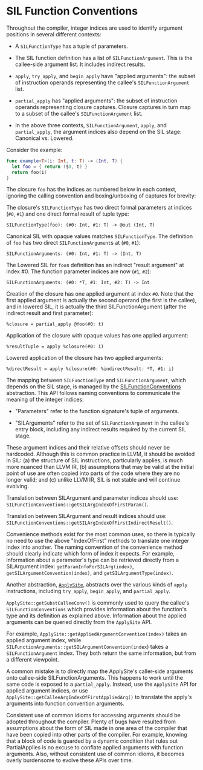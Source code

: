 # SIL Function Conventions

Throughout the compiler, integer indices are used to identify argument
positions in several different contexts:

- A `SILFunctionType` has a tuple of parameters.

- The SIL function definition has a list of `SILFunctionArgument`.
  This is the callee-side argument list. It includes indirect results.

- `apply`, `try_apply`, and `begin_apply` have "applied arguments":
  the subset of instruction operands representing the callee's
  `SILFunctionArgument` list.

- `partial_apply` has "applied arguments": the subset of instruction
  operands representing closure captures. Closure captures in turn map
  to a subset of the callee's `SILFunctionArgument` list.

- In the above three contexts, `SILFunctionArgument`, `apply`, and
  `partial_apply`, the argument indices also depend on the SIL stage:
  Canonical vs. Lowered.

Consider the example:

```swift
func example<T>(i: Int, t: T) -> (Int, T) {
  let foo = { return ($0, t) }
  return foo(i)
}
```

The closure `foo` has the indices as numbered below in each
context, ignoring the calling convention and boxing/unboxing of
captures for brevity:

The closure's `SILFunctionType` has two direct formal parameters at
indices (`#0`, `#1`) and one direct formal result of tuple type:

```
SILFunctionType(foo): (#0: Int, #1: T) -> @out (Int, T)
```

Canonical SIL with opaque values matches `SILFunctionType`. The
definition of `foo` has two direct `SILFunctionArgument`s at (`#0`,
`#1`):

```
SILFunctionArguments: (#0: Int, #1: T) -> (Int, T)
```

The Lowered SIL for `foo`s definition has an indirect "result
argument" at index #0. The function parameter indices are now (`#1`,
`#2`):

```
SILFunctionArguments: (#0: *T, #1: Int, #2: T) -> Int
```

Creation of the closure has one applied argument at index `#0`. Note
that the first applied argument is actually the second operand (the
first is the callee), and in lowered SIL, it is actually the third
SILFunctionArgument (after the indirect result and first parameter):

```
%closure = partial_apply @foo(#0: t)
```

Application of the closure with opaque values has one applied
argument:

```
%resultTuple = apply %closure(#0: i)
```

Lowered application of the closure has two applied arguments:

```
%directResult = apply %closure(#0: %indirectResult: *T, #1: i)
```

The mapping between `SILFunctionType` and `SILFunctionArgument`, which depends
on the SIL stage, is managed by the
[SILFunctionConventions](https://github.com/swiftlang/swift/blob/main/include/swift/SIL/SILFunctionConventions.h)
abstraction. This API follows naming conventions to communicate the meaning of the integer indices:

- "Parameters" refer to the function signature's tuple of arguments.

- "SILArguments" refer to the set of `SILFunctionArgument` in the callee's entry block, including any indirect results required by the current SIL stage.

These argument indices and their relative offsets should never be
hardcoded. Although this is common practice in LLVM, it should be
avoided in SIL: (a) the structure of SIL instructions, particularly
applies, is much more nuanced than LLVM IR, (b) assumptions that may
be valid at the initial point of use are often copied into parts of
the code where they are no longer valid; and (c) unlike LLVM IR, SIL
is not stable and will continue evolving.

Translation between SILArgument and parameter indices should use:
`SILFunctionConventions::getSILArgIndexOfFirstParam()`.

Translation between SILArgument and result indices should use:
`SILFunctionConventions::getSILArgIndexOfFirstIndirectResult()`.

Convenience methods exist for the most common uses, so there is
typically no need to use the above "IndexOfFirst" methods to translate
one integer index into another. The naming convention of the
convenience method should clearly indicate which form of index it
expects. For example, information about a parameter's type can be retrieved directly from a SILArgument index: `getParamInfoForSILArg(index)`, `getSILArgumentConvention(index)`, and `getSILArgumentType(index)`.

Another abstraction,
[`ApplySite`](https://github.com/search?utf8=✓&q=%22class+ApplySite%22+repo%3Aapple%2Fswift+path%3Ainclude%2Fswift%2FSIL&type=Code&ref=advsearch&l=&l=),
abstracts over the various kinds of `apply` instructions, including
`try_apply`, `begin_apply`, and `partial_apply`.

`ApplySite::getSubstCalleeConv()` is commonly used to query the
callee's `SILFunctionConventions` which provides information about the
function's type and its definition as explained above. Information about the applied arguments can be queried directly from the `ApplySite` API.

For example, `ApplySite::getAppliedArgumentConvention(index)` takes an
applied argument index, while
`SILFunctionArguments::getSILArgumentConvention(index`) takes a
`SILFunctionArgument` index. They both return the same information,
but from a different viewpoint.

A common mistake is to directly map the ApplySite's caller-side
arguments onto callee-side SILFunctionArguments. This happens to work
until the same code is exposed to a `partial_apply`. Instead, use the `ApplySite` API for applied argument indices, or use
`ApplySite::getCalleeArgIndexOfFirstAppliedArg()` to translate the
apply's arguments into function convention arguments.

Consistent use of common idioms for accessing arguments should be
adopted throughout the compiler. Plenty of bugs have resulted from
assumptions about the form of SIL made in one area of the compiler
that have been copied into other parts of the compiler. For example,
knowing that a block of code is guarded by a dynamic condition that
rules out PartialApplies is no excuse to conflate applied arguments
with function arguments. Also, without consistent use of common
idioms, it becomes overly burdensome to evolve these APIs over time.

